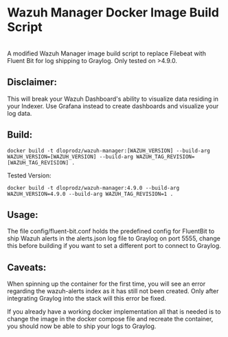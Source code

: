 # Wazuh Manager Docker Image Build Script
<br>
A modified Wazuh Manager image build script to replace Filebeat with Fluent Bit for log shipping to Graylog. Only tested on >4.9.0.

## Disclaimer: 

This will break your Wazuh Dashboard's ability to visualize data residing in your Indexer. Use Grafana instead to create dashboards and visualize your log data.

## Build:
```
docker build -t dloprodz/wazuh-manager:[WAZUH_VERSION] --build-arg WAZUH_VERSION=[WAZUH_VERSION] --build-arg WAZUH_TAG_REVISION=[WAZUH_TAG_REVISION] .
```
Tested Version:
```
docker build -t dloprodz/wazuh-manager:4.9.0 --build-arg WAZUH_VERSION=4.9.0 --build-arg WAZUH_TAG_REVISION=1 .
```

## Usage: 

The file config/fluent-bit.conf holds the predefined config for FluentBit to ship Wazuh alerts in the alerts.json log file to Graylog on port 5555, change this before building if you want to set a 
different port to connect to Graylog.

## Caveats:

When spinning up the container for the first time, you will see an error regarding the wazuh-alerts index as it has still not been created. Only after integrating Graylog into the stack will this 
error be fixed.

If you already have a working docker implementation all that is needed is to change the image in the docker compose file and recreate the container, you should now be able to ship your logs to Graylog.
